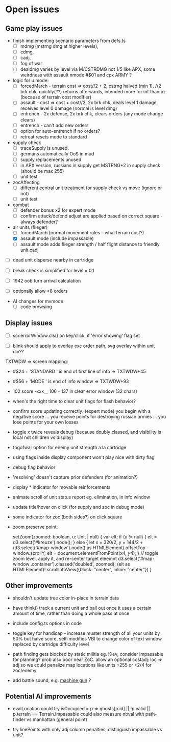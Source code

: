 # Open issues

## Game play issues

- finish implementing scenario parameters from defs.ts
  - [ ] mdmg (mstrng dmg at higher levels),
  - [ ] cdmg,
  - [ ] cadj,
  - [ ] fog of war
  - [ ] dealdmg varies by level via M/CSTRDMG not 1/5 like APX, some weirdness with assault nmode #$01 and cpx ARMY ?

- logic for u.mode:
  - [ ] forcedMarch - terrain cost => cost//2 + 2, cstrng halved (min 1), //2 brk chk, quickly(??) returns afterwards, intended more for inf than pz (because of terrain cost modifier)
  - [ ] assault - cost => cost + cost//2, 2x brk chk, deals level 1 damage, receives level 0 damage (normal is level dmg)
  - [ ] entrench - 2x defense, 2x brk chk, clears orders (any mode change clears)
  - [ ] entrench - can't add new orders
  - [ ] option for auto-entrench if no orders?
  - [ ] retreat resets mode to standard

- supply check
  - [ ] traceSupply is unused.
  - [ ] germans automatically OoS in mud
  - [ ] supply.replacements unused
  - [ ] in APX version, russians in supply get MSTRNG+2 in supply check (should be max 255)
  - [ ] unit test

- zocAffecting
  - [ ] different central unit treatment for supply check vs move (ignore or not)
  - [ ] unit test

- combat
  - [ ] defender bonus x2 for expert mode
  - [ ] confirm attack/defend adjust are applied based on correct square - always defender?

- air units (flieger)
  - [ ] forcedMarch (normal movement rules - what terrain cost?)
  - [x] assault mode (include impassable)
  - [ ] assault mode adds flieger strength / half flight distance to friendly unit cadj

- [ ] dead unit disperse nearby in cartridge

- [ ] break check is simplified for level = 0,1

- [ ] 1942 oob turn arrival calculation

- [ ] optionally allow >8 orders

- AI changes for mvmode
  - [ ] code browsing

## Display issues

- [ ] scr.errorWindow.cls() on key/click, if 'error showing' flag set

- [ ] blink should apply to overlay exc order path, svg overlay within unit div??

TXTWDW => screen mapping:

- #$24 + 'STANDARD ' is end of first line of info => TXTWDW+45
- #$56 + 'MODE   '  is end of info window  => TXTWDW+93
- 102 score -xxx__  106 - 137  in clear error window (32 chars)

- when's the right time to clear unit flags for flash behavior?

- confirm score updating correctly: (expert mode)  you begin with a negative score ... you receive points for destroying russian armies ... you lose points for your own losses

- toggle x twice reveals debug (because doubly classed, and visibility is local not children vs display)

- fogofwar option for enemy unit strength a la cartridge

- using flags inside display component won't play nice with dirty flag

- debug flag behavior

- 'resolving' doesn't capture prior defenders (for animation?)

- display * indicator for movable reinforcements

- animate scroll of unit status report eg. elimination, in info window

- update title/hover on click (for supply and zoc in debug mode)

- some indicator for zoc (both sides?) on click square

- zoom preserve point:

     setZoom(zoomed: boolean, u: Unit | null) {
        var elt;
        if (u != null) {
            elt = d3.select('#kreuze').node();
        } else {
            let x = 320/2,
                y = 144/2 + (d3.select('#map-window').node() as HTMLElement).offsetTop - window.scrollY;
            elt = document.elementFromPoint(x*4, y*4);
        }
        // toggle zoom level, apply it, and re-center target eleemnt
        d3.select('#map-window .container').classed('doubled', zoomed);
        (elt as HTMLElement)!.scrollIntoView({block: "center", inline: "center"})
    }

## Other improvements

- shouldn't update tree color in-place in terrain data

- have think() track a current unit and bail out once it uses a certain amount of time,
  rather than doing a whole pass at once

- include config.ts options in code

- toggle key for handicap - increase muster strength of all your units by 50% but halve score,
  self-modifies VBI to change color of text window.  replaced by cartridge difficulty level

- path finding gets blocked by static militia eg. Kiev, consider impassable for planning?  prob also poor near ZoC.  allow an optional costadj: loc => adj so we could penalize map locations like units +255 or +2/4 for zoc/enemy

- add battle sound, e.g. [machine gun](https://archive.org/details/MachineGunSoundEffects/Machine%2BGun%2B4.mp3) ?

## Potential AI improvements

- evalLocation could try isOccupied = p => ghosts[p.id] || !p.valid || p.terrain == Terrain.impassable
    could also measure nbval with path-finder vs manhattan (general point)

- try linePoints with only adj column penalties, distinguish impassable vs unit?
